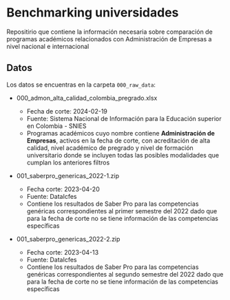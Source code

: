 # Benchmarking universidades

Repositirio que contiene la información necesaria sobre comparación de programas académicos relacionados con Administración de Empresas a nivel nacional e internacional

## Datos

Los datos se encuentras en la carpeta `000_raw_data`:

- 000_admon_alta_calidad_colombia_pregrado.xlsx

  - Fecha de corte: 2024-02-19
  - Fuente: Sistema Nacional de Información para la Educación superior en Colombia - SNIES
  - Programas académicos cuyo nombre contiene **Administración de Empresas**, activos en la fecha de corte, con acreditación de alta calidad, nivel académico de pregrado y nivel de formación universitario donde se incluyen todas las posibles modalidades que cumplan los anteriores filtros

- 001_saberpro_genericas_2022-1.zip

  - Fecha corte: 2023-04-20
  - Fuente: DataIcfes
  - Contiene los resultados de Saber Pro para las competencias genéricas correspondientes al primer semestre del 2022 dado que para la fecha de corte no se tiene información de las competencias específicas
  
- 001_saberpro_genericas_2022-2.zip

  - Fecha corte: 2023-04-13
  - Fuente: DataIcfes
  - Contiene los resultados de Saber Pro para las competencias genéricas correspondientes al segundo semestre del 2022 dado que para la fecha de corte no se tiene información de las competencias específicas
  